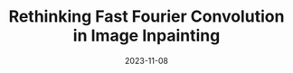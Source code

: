 ---
layout: seminar-post
title: 'Rethinking Fast Fourier Convolution in Image Inpainting'
subtitle: ''
categories: "Computer Vision"
tags: ['Image Inpainting']
date: 2023-11-08
pdf_url: 'https://drive.google.com/file/d/13CHs0Cgkofdaaf0eSpPm64T-21b5Ol6R/preview'
---